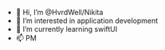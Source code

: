 - 👋 Hi, I’m @HvrdWell/Nikita
- 👀 I’m interested in application development
- 🌱 I’m currently learning swiftUI
- 📫 PM


